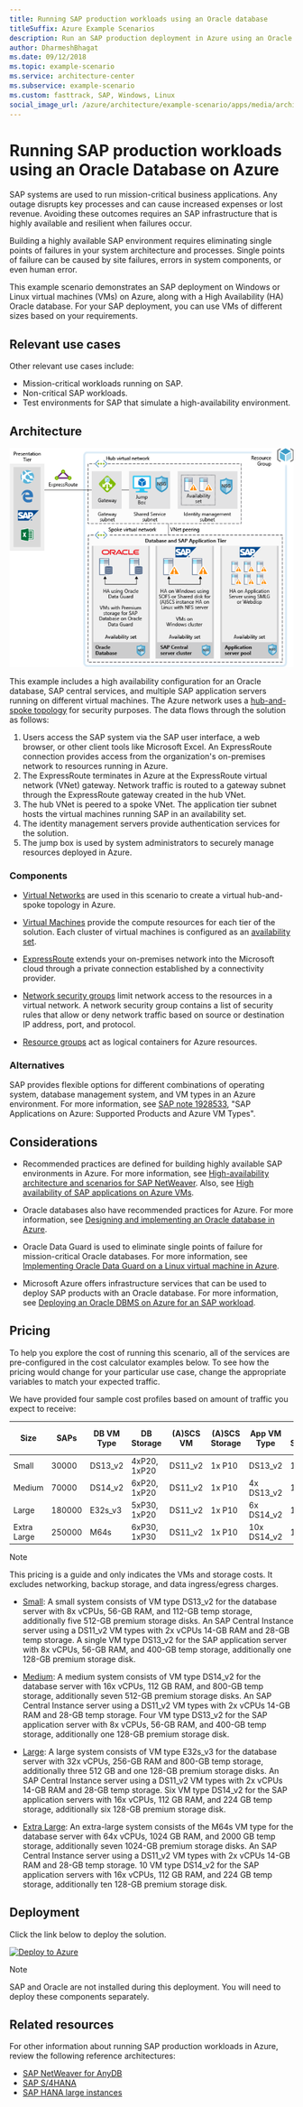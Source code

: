 ```yaml
---
title: Running SAP production workloads using an Oracle database
titleSuffix: Azure Example Scenarios
description: Run an SAP production deployment in Azure using an Oracle database.
author: DharmeshBhagat
ms.date: 09/12/2018
ms.topic: example-scenario
ms.service: architecture-center
ms.subservice: example-scenario
ms.custom: fasttrack, SAP, Windows, Linux
social_image_url: /azure/architecture/example-scenario/apps/media/architecture-sap-production.png
---
```


# Running SAP production workloads using an Oracle Database on Azure

SAP systems are used to run mission-critical business applications. Any outage disrupts key processes and can cause increased expenses or lost revenue. Avoiding these outcomes requires an SAP infrastructure that is highly available and resilient when failures occur.

Building a highly available SAP environment requires eliminating single points of failures in your system architecture and processes. Single points of failure can be caused by site failures, errors in system components, or even human error.

This example scenario demonstrates an SAP deployment on Windows or Linux virtual machines (VMs) on Azure, along with a High Availability (HA) Oracle database. For your SAP deployment, you can use VMs of different sizes based on your requirements.

## Relevant use cases

Other relevant use cases include:

- Mission-critical workloads running on SAP.
- Non-critical SAP workloads.
- Test environments for SAP that simulate a high-availability environment.

## Architecture

![Architecture overview of a production SAP environment in Azure][architecture]

This example includes a high availability configuration for an Oracle database, SAP central services, and multiple SAP application servers running on different virtual machines. The Azure network uses a [hub-and-spoke topology](/azure/architecture/reference-architectures/hybrid-networking/hub-spoke) for security purposes. The data flows through the solution as follows:

1. Users access the SAP system via the SAP user interface, a web browser, or other client tools like Microsoft Excel. An ExpressRoute connection provides access from the organization's on-premises network to resources running in Azure.
2. The ExpressRoute terminates in Azure at the ExpressRoute virtual network (VNet) gateway. Network traffic is routed to a gateway subnet through the ExpressRoute gateway created in the hub VNet.
3. The hub VNet is peered to a spoke VNet. The application tier subnet hosts the virtual machines running SAP in an availability set.
4. The identity management servers provide authentication services for the solution.
5. The jump box is used by system administrators to securely manage resources deployed in Azure.

### Components

- [Virtual Networks](/azure/virtual-network/virtual-networks-overview) are used in this scenario to create a virtual hub-and-spoke topology in Azure.

- [Virtual Machines](/azure/virtual-machines/windows/overview) provide the compute resources for each tier of the solution. Each cluster of virtual machines is configured as an [availability set](/azure/virtual-machines/windows/availability#availability-sets).

- [ExpressRoute](/azure/expressroute/expressroute-introduction) extends your on-premises network into the Microsoft cloud through a private connection established by a connectivity provider.

- [Network security groups](/azure/virtual-network/security-overview) limit network access to the resources in a virtual network. A network security group contains a list of security rules that allow or deny network traffic based on source or destination IP address, port, and protocol.

- [Resource groups](/azure/azure-resource-manager/resource-group-overview#resource-groups) act as logical containers for Azure resources.

### Alternatives

SAP provides flexible options for different combinations of operating system, database management system, and VM types in an Azure environment. For more information, see [SAP note 1928533](https://launchpad.support.sap.com/#/notes/1928533), "SAP Applications on Azure: Supported Products and Azure VM Types".

## Considerations

- Recommended practices are defined for building highly available SAP environments in Azure. For more information, see [High-availability architecture and scenarios for SAP NetWeaver](/azure/virtual-machines/workloads/sap/sap-high-availability-architecture-scenarios). Also, see [High availability of SAP applications on Azure VMs](/azure/virtual-machines/workloads/sap/high-availability-guide).

- Oracle databases also have recommended practices for Azure. For more information, see [Designing and implementing an Oracle database in Azure](/azure/virtual-machines/workloads/oracle/oracle-design).

- Oracle Data Guard is used to eliminate single points of failure for mission-critical Oracle databases. For more information, see [Implementing Oracle Data Guard on a Linux virtual machine in Azure](/azure/virtual-machines/workloads/oracle/configure-oracle-dataguard).

- Microsoft Azure offers infrastructure services that can be used to deploy SAP products with an Oracle database. For more information, see [Deploying an Oracle DBMS on Azure for an SAP workload](/azure/virtual-machines/workloads/sap/dbms_guide_oracle).

## Pricing

To help you explore the cost of running this scenario, all of the services are pre-configured in the cost calculator examples below. To see how the pricing would change for your particular use case, change the appropriate variables to match your expected traffic.

We have provided four sample cost profiles based on amount of traffic you expect to receive:

|Size|SAPs|DB VM Type|DB Storage|(A)SCS VM|(A)SCS Storage|App VM Type|App Storage|Azure Pricing Calculator|
|----|----|-------|-------|-----|---|---|--------|---------------|
|Small|30000|DS13_v2|4xP20, 1xP20|DS11_v2|1x P10|DS13_v2|1x P10|[Small](https://azure.com/e/45880ba0bfdf47d497851a7cf2650c7c)|
|Medium|70000|DS14_v2|6xP20, 1xP20|DS11_v2|1x P10|4x DS13_v2|1x P10|[Medium](https://azure.com/e/9a523f79591347ca9a48c3aaa1406f8a)|
Large|180000|E32s_v3|5xP30, 1xP20|DS11_v2|1x P10|6x DS14_v2|1x P10|[Large](https://azure.com/e/f70fccf571e948c4b37d4fecc07cbf42)|
Extra Large|250000|M64s|6xP30, 1xP30|DS11_v2|1x P10|10x DS14_v2|1x P10|[Extra Large](https://azure.com/e/58c636922cf94faf9650f583ff35e97b)|

> [!NOTE]
> This pricing is a guide and only indicates the VMs and storage costs. It excludes networking, backup storage, and data ingress/egress charges.

- [Small](https://azure.com/e/45880ba0bfdf47d497851a7cf2650c7c): A small system consists of VM type DS13_v2 for the database server with 8x vCPUs, 56-GB RAM, and 112-GB temp storage, additionally five 512-GB premium storage disks. An SAP Central Instance server using a DS11_v2 VM types with 2x vCPUs 14-GB RAM and 28-GB temp storage. A single VM type DS13_v2 for the SAP application server with 8x vCPUs, 56-GB RAM, and 400-GB temp storage, additionally one 128-GB premium storage disk.

- [Medium](https://azure.com/e/9a523f79591347ca9a48c3aaa1406f8a): A medium system consists of VM type DS14_v2 for the database server with 16x vCPUs, 112 GB RAM, and 800-GB temp storage, additionally seven 512-GB premium storage disks. An SAP Central Instance server using a DS11_v2 VM types with 2x vCPUs 14-GB RAM and 28-GB temp storage. Four VM type DS13_v2 for the SAP application server with 8x vCPUs, 56-GB RAM, and 400-GB temp storage, additionally one 128-GB premium storage disk.

- [Large](https://azure.com/e/f70fccf571e948c4b37d4fecc07cbf42): A large system consists of VM type E32s_v3 for the database server with 32x vCPUs, 256-GB RAM and 800-GB temp storage, additionally three 512 GB and one 128-GB premium storage disks. An SAP Central Instance server using a DS11_v2 VM types with 2x vCPUs 14-GB RAM and 28-GB temp storage. Six VM type DS14_v2 for the SAP application servers with 16x vCPUs, 112 GB RAM, and 224 GB temp storage, additionally six 128-GB premium storage disk.

- [Extra Large](https://azure.com/e/58c636922cf94faf9650f583ff35e97b): An extra-large system consists of the M64s VM type for the database server with 64x vCPUs, 1024 GB RAM, and 2000 GB temp storage, additionally seven 1024-GB premium storage disks. An SAP Central Instance server using a DS11_v2 VM types with 2x vCPUs 14-GB RAM and 28-GB temp storage. 10 VM type DS14_v2 for the SAP application servers with 16x vCPUs, 112 GB RAM, and 224 GB temp storage, additionally ten 128-GB premium storage disk.

## Deployment

Click the link below to deploy the solution.

[![Deploy to Azure](https://azuredeploy.net/deploybutton.png)](https://portal.azure.com/#create/Microsoft.Template/uri/https%3A%2F%2Fraw.githubusercontent.com%2Fmspnp%2Fsolution-architectures%2Fmaster%2Fapps%2Fsap-3tier-distributed-ora%2Fazuredeploy.json)

> [!NOTE]
> SAP and Oracle are not installed during this deployment. You will need to deploy these components separately.

## Related resources

For other information about running SAP production workloads in Azure, review the following reference architectures:

- [SAP NetWeaver for AnyDB](/azure/architecture/reference-architectures/sap/sap-netweaver)
- [SAP S/4HANA](/azure/architecture/reference-architectures/sap/sap-s4hana)
- [SAP HANA large instances](/azure/architecture/reference-architectures/sap/hana-large-instances)

<!-- links -->
[architecture]: media/architecture-sap-production.png
